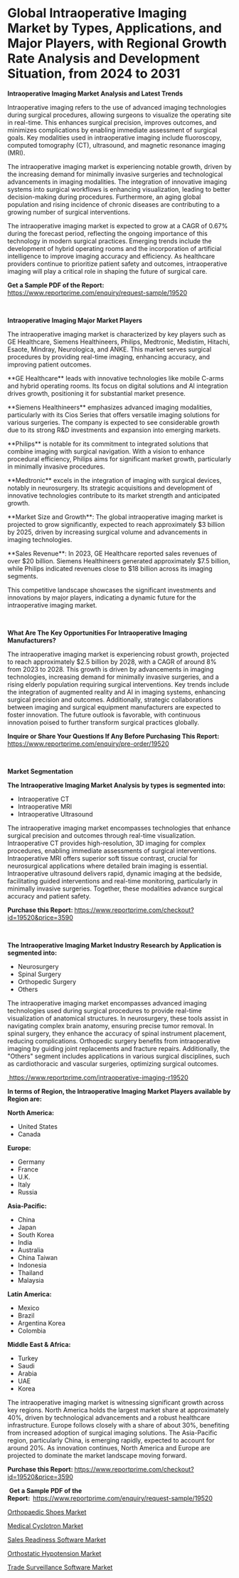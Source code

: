 <p><h1>Global Intraoperative Imaging Market by Types, Applications, and Major Players, with Regional Growth Rate Analysis and Development Situation, from 2024 to 2031</h1></p><p><strong>Intraoperative Imaging Market Analysis and Latest Trends</strong></p>
<p><p>Intraoperative imaging refers to the use of advanced imaging technologies during surgical procedures, allowing surgeons to visualize the operating site in real-time. This enhances surgical precision, improves outcomes, and minimizes complications by enabling immediate assessment of surgical goals. Key modalities used in intraoperative imaging include fluoroscopy, computed tomography (CT), ultrasound, and magnetic resonance imaging (MRI).</p><p>The intraoperative imaging market is experiencing notable growth, driven by the increasing demand for minimally invasive surgeries and technological advancements in imaging modalities. The integration of innovative imaging systems into surgical workflows is enhancing visualization, leading to better decision-making during procedures. Furthermore, an aging global population and rising incidence of chronic diseases are contributing to a growing number of surgical interventions.</p><p>The intraoperative imaging market is expected to grow at a CAGR of 0.67% during the forecast period, reflecting the ongoing importance of this technology in modern surgical practices. Emerging trends include the development of hybrid operating rooms and the incorporation of artificial intelligence to improve imaging accuracy and efficiency. As healthcare providers continue to prioritize patient safety and outcomes, intraoperative imaging will play a critical role in shaping the future of surgical care.</p></p>
<p><strong>Get a Sample PDF of the Report:&nbsp;</strong> <a href="https://www.reportprime.com/enquiry/request-sample/19520?utm_campaign=1129&utm_medium=2&utm_source=Github&utm_content=ia&utm_term=23112024&utm_id=intraoperative-imaging">https://www.reportprime.com/enquiry/request-sample/19520</a></p>
<p>&nbsp;</p>
<p><strong>Intraoperative Imaging Major Market Players</strong></p>
<p><p>The intraoperative imaging market is characterized by key players such as GE Healthcare, Siemens Healthineers, Philips, Medtronic, Medistim, Hitachi, Esaote, Mindray, Neurologica, and ANKE. This market serves surgical procedures by providing real-time imaging, enhancing accuracy, and improving patient outcomes.</p><p>**GE Healthcare** leads with innovative technologies like mobile C-arms and hybrid operating rooms. Its focus on digital solutions and AI integration drives growth, positioning it for substantial market presence.</p><p>**Siemens Healthineers** emphasizes advanced imaging modalities, particularly with its Cios Series that offers versatile imaging solutions for various surgeries. The company is expected to see considerable growth due to its strong R&D investments and expansion into emerging markets.</p><p>**Philips** is notable for its commitment to integrated solutions that combine imaging with surgical navigation. With a vision to enhance procedural efficiency, Philips aims for significant market growth, particularly in minimally invasive procedures.</p><p>**Medtronic** excels in the integration of imaging with surgical devices, notably in neurosurgery. Its strategic acquisitions and development of innovative technologies contribute to its market strength and anticipated growth.</p><p>**Market Size and Growth**: The global intraoperative imaging market is projected to grow significantly, expected to reach approximately $3 billion by 2025, driven by increasing surgical volume and advancements in imaging technologies.</p><p>**Sales Revenue**: In 2023, GE Healthcare reported sales revenues of over $20 billion. Siemens Healthineers generated approximately $7.5 billion, while Philips indicated revenues close to $18 billion across its imaging segments.</p><p>This competitive landscape showcases the significant investments and innovations by major players, indicating a dynamic future for the intraoperative imaging market.</p></p>
<p>&nbsp;</p>
<p><strong>What Are The Key Opportunities For Intraoperative Imaging Manufacturers?</strong></p>
<p><p>The intraoperative imaging market is experiencing robust growth, projected to reach approximately $2.5 billion by 2028, with a CAGR of around 8% from 2023 to 2028. This growth is driven by advancements in imaging technologies, increasing demand for minimally invasive surgeries, and a rising elderly population requiring surgical interventions. Key trends include the integration of augmented reality and AI in imaging systems, enhancing surgical precision and outcomes. Additionally, strategic collaborations between imaging and surgical equipment manufacturers are expected to foster innovation. The future outlook is favorable, with continuous innovation poised to further transform surgical practices globally.</p></p>
<p><strong>Inquire or Share Your Questions If Any Before Purchasing This Report:</strong> <a href="https://www.reportprime.com/enquiry/pre-order/19520?utm_campaign=1129&utm_medium=2&utm_source=Github&utm_content=ia&utm_term=23112024&utm_id=intraoperative-imaging">https://www.reportprime.com/enquiry/pre-order/19520</a></p>
<p>&nbsp;</p>
<p><strong>Market Segmentation</strong></p>
<p><strong>The Intraoperative Imaging Market Analysis by types is segmented into:</strong></p>
<p><ul><li>Intraoperative CT</li><li>Intraoperative MRI</li><li>Intraoperative Ultrasound</li></ul></p>
<p><p>The intraoperative imaging market encompasses technologies that enhance surgical precision and outcomes through real-time visualization. Intraoperative CT provides high-resolution, 3D imaging for complex procedures, enabling immediate assessments of surgical interventions. Intraoperative MRI offers superior soft tissue contrast, crucial for neurosurgical applications where detailed brain imaging is essential. Intraoperative ultrasound delivers rapid, dynamic imaging at the bedside, facilitating guided interventions and real-time monitoring, particularly in minimally invasive surgeries. Together, these modalities advance surgical accuracy and patient safety.</p></p>
<p><strong>Purchase this Report:&nbsp;</strong><a href="https://www.reportprime.com/checkout?id=19520&price=3590&utm_campaign=1129&utm_medium=2&utm_source=Github&utm_content=ia&utm_term=23112024&utm_id=intraoperative-imaging">https://www.reportprime.com/checkout?id=19520&price=3590</a></p>
<p>&nbsp;</p>
<p><strong>The Intraoperative Imaging Market Industry Research by Application is segmented into:</strong></p>
<p><ul><li>Neurosurgery</li><li>Spinal Surgery</li><li>Orthopedic Surgery</li><li>Others</li></ul></p>
<p><p>The intraoperative imaging market encompasses advanced imaging technologies used during surgical procedures to provide real-time visualization of anatomical structures. In neurosurgery, these tools assist in navigating complex brain anatomy, ensuring precise tumor removal. In spinal surgery, they enhance the accuracy of spinal instrument placement, reducing complications. Orthopedic surgery benefits from intraoperative imaging by guiding joint replacements and fracture repairs. Additionally, the "Others" segment includes applications in various surgical disciplines, such as cardiothoracic and vascular surgeries, optimizing surgical outcomes.</p></p>
<p><a href="https://www.reportprime.com/intraoperative-imaging-r19520?utm_campaign=1129&utm_medium=2&utm_source=Github&utm_content=ia&utm_term=23112024&utm_id=intraoperative-imaging">&nbsp;https://www.reportprime.com/intraoperative-imaging-r19520</a></p>
<p><strong>In terms of Region, the Intraoperative Imaging Market Players available by Region are:</strong></p>
<p>
    <p> <strong> North America: </strong>
        <ul>
            <li>United States</li>
            <li>Canada</li>
        </ul>
        </p> 
    <p> <strong> Europe: </strong>
        <ul>
            <li>Germany</li>
            <li>France</li>
            <li>U.K.</li>
            <li>Italy</li>
            <li>Russia</li>
        </ul>
        </p> 
    <p> <strong> Asia-Pacific: </strong>
        <ul>
            <li>China</li>
            <li>Japan</li>
            <li>South Korea</li>
            <li>India</li>
            <li>Australia</li>
            <li>China Taiwan</li>
            <li>Indonesia</li>
            <li>Thailand</li>
            <li>Malaysia</li>
        </ul>
        </p> 
    <p> <strong> Latin America: </strong>
        <ul>
            <li>Mexico</li>
            <li>Brazil</li>
            <li>Argentina Korea</li>
            <li>Colombia</li>
        </ul>
        </p> 
    <p> <strong> Middle East & Africa: </strong>
        <ul>
            <li>Turkey</li>
            <li>Saudi</li>
            <li>Arabia</li>
            <li>UAE</li>
            <li>Korea</li>
        </ul>
    </p>
    </p>
<p><p>The intraoperative imaging market is witnessing significant growth across key regions. North America holds the largest market share at approximately 40%, driven by technological advancements and a robust healthcare infrastructure. Europe follows closely with a share of about 30%, benefiting from increased adoption of surgical imaging solutions. The Asia-Pacific region, particularly China, is emerging rapidly, expected to account for around 20%. As innovation continues, North America and Europe are projected to dominate the market landscape moving forward.</p></p>
<p><strong>Purchase this Report: </strong><a href="https://www.reportprime.com/checkout?id=19520&price=3590&utm_campaign=1129&utm_medium=2&utm_source=Github&utm_content=ia&utm_term=23112024&utm_id=intraoperative-imaging">https://www.reportprime.com/checkout?id=19520&price=3590</a></p>
<p>&nbsp;<strong>Get a Sample PDF of the Report:&nbsp;&nbsp;</strong><a href="https://www.reportprime.com/enquiry/request-sample/19520?utm_campaign=1129&utm_medium=2&utm_source=Github&utm_content=ia&utm_term=23112024&utm_id=intraoperative-imaging">https://www.reportprime.com/enquiry/request-sample/19520</a></p>
<p><strong></strong></p>
<p><p><a href="https://www.linkedin.com/pulse/orthopaedic-shoes-revenue-growth-report-2024-2031-firmotion-qqacc?utm_campaign=1129&utm_medium=2&utm_source=Github&utm_content=ia&utm_term=23112024&utm_id=intraoperative-imaging">Orthopaedic Shoes Market</a></p><p><a href="https://github.com/GroverBarry/Market-Research-Report-List-7/blob/main/medical-cyclotron-market.md?utm_campaign=1129&utm_medium=2&utm_source=Github&utm_content=ia&utm_term=23112024&utm_id=intraoperative-imaging">Medical Cyclotron Market</a></p><p><a href="https://issuu.com/reportprime-2/docs/sales-readiness-software-market-siz_2bc2b779d8acdf?utm_campaign=1129&utm_medium=2&utm_source=Github&utm_content=ia&utm_term=23112024&utm_id=intraoperative-imaging">Sales Readiness Software Market</a></p><p><a href="https://www.linkedin.com/pulse/orthostatic-hypotension-market-expected-see-strong-growth-competition-qjpte?utm_campaign=1129&utm_medium=2&utm_source=Github&utm_content=ia&utm_term=23112024&utm_id=intraoperative-imaging">Orthostatic Hypotension Market</a></p><p><a href="https://issuu.com/reportprime-2/docs/trade-surveillance-software-market-_4d72fad370f09a?utm_campaign=1129&utm_medium=2&utm_source=Github&utm_content=ia&utm_term=23112024&utm_id=intraoperative-imaging">Trade Surveillance Software Market</a></p></p>